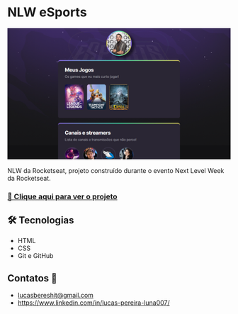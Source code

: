 # NLW eSports

![preview](.github/Preview.png)

NLW da Rocketseat, projeto construído durante o evento Next Level Week da Rocketseat.

### [🔗 Clique aqui para ver o projeto](https://lucaslpl.github.io/NLW-eSports-/)

## 🛠 Tecnologias

-   HTML
-   CSS
-   Git e GitHub

## Contatos 💜

-   lucasbereshit@gmail.com
-   https://www.linkedin.com/in/lucas-pereira-luna007/
